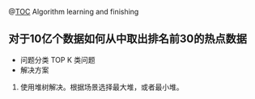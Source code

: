 @[TOC](shared-algorithm)
Algorithm learning and finishing

## 对于10亿个数据如何从中取出排名前30的热点数据 
- 问题分类
TOP K 类问题
- 解决方案
1. 使用堆树解决。根据场景选择最大堆，或者最小堆。